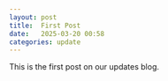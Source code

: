 ```yaml
---
layout: post
title:  First Post
date:   2025-03-20 00:58
categories: update
---
```

This is the first post on our updates blog.
